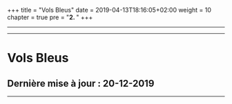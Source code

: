 +++
title = "Vols Bleus"
date = 2019-04-13T18:16:05+02:00
weight = 10
chapter = true
pre = "<b>2. </b>"
+++

---

---

#	Vols Bleus
##	Dernière mise à jour : 20-12-2019

---
